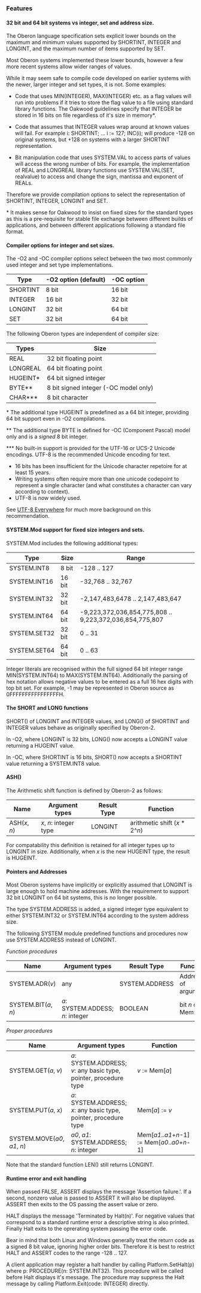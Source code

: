 ### Features

#### 32 bit and 64 bit systems vs integer, set and address size.

The Oberon language specification sets explicit lower bounds on the maximum and minimum
values supported by SHORTINT, INTEGER and LONGINT, and the maximum number of items supported
by SET.

Most Oberon systems implemented these lower bounds, however a few more recent systems allow
wider ranges of values.

While it may seem safe to compile code developed on earlier systems with the newer, larger
integer and set types, it is not. Some examples:

 - Code that uses MIN(INTEGER), MAX(INTEGER) etc. as a flag values will run into problems if
   it tries to store the flag value to a file using standard library functions. The Oakwood
   guidelines specify that INTEGER be stored in 16 bits on file regardless of it's size in
   memory*.

 - Code that assumes that INTEGER values wrap around at known values will fail. For example
   i: SHORTINT; ... i := 127; INC(i); will produce -128 on original systems, but +128 on
   systems with a larger SHORTINT representation.

 - Bit manipulation code that uses SYSTEM.VAL to access parts of values will access the
   wrong number of bits. For example, the implementation of REAL and LONGREAL library functions
   use SYSTEM.VAL(SET, realvalue) to access and change the sign, mantissa and exponent of REALs.

Therefore we provide compilation options to select the representation of SHORTINT, INTEGER, LONGINT and SET.

\* It makes sense for Oakwood to insist on fixed sizes for the standard types as this is a pre-requisite
for stable file exchange between different builds of applications, and between different applications following a standard file format.


#### Compiler options for integer and set sizes.

The -O2 and -OC compiler options select between the two most commonly used integer and set
type implementations.

| Type     | -O2 option (default) | -OC option |
| ---      | ---                  | ---        |
| SHORTINT | 8 bit                | 16 bit     |
| INTEGER  | 16 bit               | 32 bit     |
| LONGINT  | 32 bit               | 64 bit     |
| SET      | 32 bit               | 64 bit     |


The following Oberon types are independent of compiler size:

| Types    | Size                                  |
| -----    | -------                               |
| REAL     | 32 bit floating point                 |
| LONGREAL | 64 bit floating point                 |
| HUGEINT* | 64 bit signed integer                 |
| BYTE**   | 8 bit signed integer (-OC model only) |
| CHAR***  | 8 bit character                       |

\* The additional type HUGEINT is predefined as a 64 bit integer, providing 64 bit support even
in -O2 compilations.

\** The additional type BYTE is defined for -OC (Component Pascal) model only and is a *signed*
8 bit integer.

\*** No built-in support is provided for the UTF-16 or UCS-2 Unicode encodings. UTF-8 is the recommended Unicode encoding for text.
 - 16 bits has been insufficient for the Unicode character repetoire for at least 15 years.
 - Writing systems often require more than one unicode codepoint to represent a single character (and what constitutes a character can vary according to context).
 - UTF-8 is now widely used.

See [UTF-8 Everywhere](http://utf8everywhere.org/) for much more background on this recommendation.


#### SYSTEM.Mod support for fixed size integers and sets.

SYSTEM.Mod includes the following additional types:

| Type         | Size   | Range  |
| ---          | ---    | ---    |
| SYSTEM.INT8  | 8 bit  | -128 .. 127 |
| SYSTEM.INT16 | 16 bit | -32,768 .. 32,767 |
| SYSTEM.INT32 | 32 bit | -2,147,483,6478 .. ‭2,147,483,647‬ |
| SYSTEM.INT64 | 64 bit | -‭9,223,372,036,854,775,808 .. ‭9,223,372,036,854,775,807‬ |
| SYSTEM.SET32 | 32 bit | 0 .. 31 |
| SYSTEM.SET64 | 64 bit | 0 .. 63 |

Integer literals are recognised within the full signed 64 bit integer range MIN(SYSTEM.INT64) to MAX(SYSTEM.INT64). Additionally the parsing of hex notation allows negative values to be entered as a full 16 hex digits with top bit set. For example, -1 may be represented in Oberon source as 0FFFFFFFFFFFFFFFFH.


#### The SHORT and LONG functions

SHORT() of LONGINT and INTEGER values, and LONG() of SHORTINT and INTEGER values behave as
originally specified by Oberon-2.

In -O2, where LONGINT is 32 bits, LONG() now accepts a LONGINT value returning a HUGEINT value.

In -OC, where SHORTINT is 16 bits, SHORT() now accepts a SHORTINT value returning a SYSTEM.INT8 value.

#### ASH()

The Arithmetic shift function is defined by Oberon-2 as follows:

| Name          | Argument types         | Result Type | Function                       |
| ----          | ---                    | ---         | ---                            |
| ASH(*x*, *n*) | *x*, *n*: integer type | LONGINT     | arithmetic shift (*x* * 2^*n*) |

For compatability this definition is retained for all integer types up to LONGINT in size.
Additionally, when *x* is the new HUGEINT type, the result is HUGEINT.


#### Pointers and Addresses

Most Oberon systems have implicitly or explicitly assumed that LONGINT is large enough to hold
machine addresses. With the requirement to support 32 bit LONGINT on 64 bit systems, this is no
longer possible.

The type SYSTEM.ADDRESS is added, a signed integer type equivalent to either SYSTEM.INT32 or SYSTEM.INT64 according to the system address size.

The following SYSTEM module predefined functions and procedures now use SYSTEM.ADDRESS instead of LONGINT.

*Function procedures*

| Name                 | Argument types                   | Result Type    | Function |
| ----                 | ---                              | ---            | ---            |
| SYSTEM.ADR(*v*)      | any                              | SYSTEM.ADDRESS | Address of argument |
| SYSTEM.BIT(*a*, *n*) | *a*: SYSTEM.ADDESS; *n*: integer | BOOLEAN        | bit *n* of Mem[*a*] |

*Proper procedures*

| Name                         | Argument types                                                    | Function        |
| ----                         | ---                                                               | ---             |
| SYSTEM.GET(*a*, *v*)         | *a*: SYSTEM.ADDRESS; *v*: any basic type, pointer, procedure type | *v* := Mem[*a*] |
| SYSTEM.PUT(*a*, *x*)         | *a*: SYSTEM.ADDRESS; *x*: any basic type, pointer, procedure type | Mem[*a*] := *v* |
| SYSTEM.MOVE(*a0*, *a1*, *n*) | *a0*, *a1*: SYSTEM.ADDRESS; *n*: integer                          | Mem[*a1*..*a1*+*n*-1] := Mem[*a0*..*a0*+*n*-1] |

Note that the standard function LEN() still returns LONGINT.


#### Runtime error and exit handling

When passed FALSE, ASSERT displays the message 'Assertion failure.'. If a second, nonzero value is passed to ASSERT it will also be displayed. ASSERT then exits to the OS passing the assert value or zero.

HALT displays the message 'Terminated by Halt(n)'. For negative values that correspond to a standard runtime error a descriptive string is also printed. Finally Halt exits to the oprerating system passing the error code.

Bear in mind that both Linux and Windows generally treat the return code as a signed 8 bit value, ignoring higher order bits. Therefore it is best to restrict HALT and ASSERT codes to the range -128 .. 127.

A client application may register a halt handler by calling Platform.SetHalt(p) where p: PROCEDURE(n: SYSTEM.INT32). This procedure will be called before Halt displays it's message. The procedure may suppress the Halt message by calling Platform.Exit(code: INTEGER) directly.

